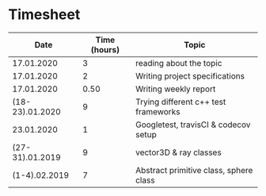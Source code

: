 # Timesheet
| Date            | Time (hours) | Topic                                  |
|-----------------|--------------|----------------------------------------|
| 17.01.2020      | 3            | reading about the topic                |
| 17.01.2020      | 2            | Writing project specifications         |
| 17.01.2020      | 0.50         | Writing weekly report                  |
| (18-23).01.2020 | 9            | Trying different c++ test frameworks   |
| 23.01.2020      | 1            | Googletest, travisCI & codecov setup   |
| (27-31).01.2019 | 9            | vector3D & ray classes                 |
| (1-4).02.2019   | 7            | Abstract primitive class, sphere class |